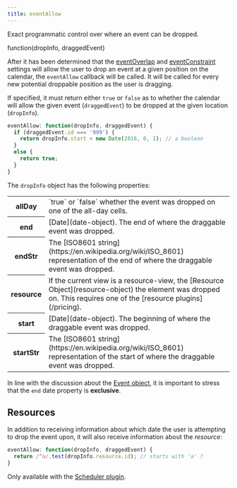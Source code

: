 ```yaml
---
title: eventAllow
---
```


Exact programmatic control over where an event can be dropped.

<div class='spec' markdown='1'>
function(dropInfo, draggedEvent)
</div>

After it has been determined that the [eventOverlap](eventOverlap) and [eventConstraint](eventConstraint) settings will allow the user to drop an event at a given position on the calendar, the `eventAllow` callback will be called. It will be called for every new potential droppable position as the user is dragging.

If specified, it must return either `true` or `false` as to whether the calendar will allow the given event (`draggedEvent`) to be dropped at the given location (`dropInfo`).

```js
eventAllow: function(dropInfo, draggedEvent) {
  if (draggedEvent.id === '999') {
    return dropInfo.start < new Date(2016, 0, 1); // a boolean
  }
  else {
    return true;
  }
}
```

The `dropInfo` object has the following properties:

<table>

<tr>
<th>allDay</th>
<td markdown='1'>
`true` or `false` whether the event was dropped on one of the all-day cells.
</td>
</tr>

<tr>
<th>end</th>
<td markdown='1'>
[Date](date-object). The end of where the draggable event was dropped.
</td>
</tr>

<tr>
<th>endStr</th>
<td markdown='1'>
The [ISO8601 string](https://en.wikipedia.org/wiki/ISO_8601) representation of the end of where the draggable event was dropped.
</td>
</tr>

<tr>
<th>resource</th>
<td markdown='1'>
If the current view is a resource-view, the [Resource Object](resource-object) the element was dropped on. This requires one of the [resource plugins](/pricing).
</td>
</tr>

<tr>
<th>start</th>
<td markdown='1'>
[Date](date-object). The beginning of where the draggable event was dropped.
</td>
</tr>

<tr>
<th>startStr</th>
<td markdown='1'>
The [ISO8601 string](https://en.wikipedia.org/wiki/ISO_8601) representation of the start of where the draggable event was dropped.
</td>
</tr>

</table>

In line with the discussion about the [Event object](event-parsing), it is important to stress that the `end` date property is **exclusive**.


## Resources

In addition to receiving information about which date the user is attempting to drop the event upon, it will also receive information about the *resource*:

```js
eventAllow: function(dropInfo, draggedEvent) {
  return /^a/.test(dropInfo.resource.id); // starts with 'a' ?
}
```

Only available with the [Scheduler plugin](/pricing).
